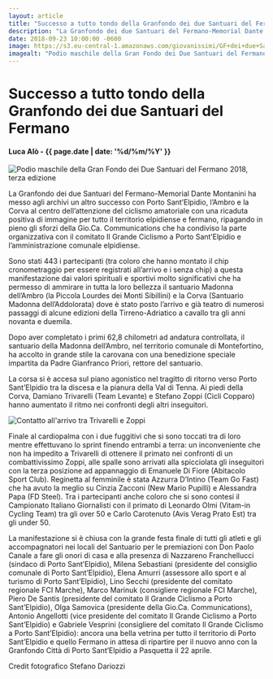 ```yaml
---
layout: article
title: "Successo a tutto tondo della Granfondo dei due Santuari del Fermano"
description: "La Granfondo dei due Santuari del Fermano-Memorial Dante Montanini ha messo agli archivi un altro successo con Porto Sant’Elpidio, l’Ambro e la Corva al centro dell’attenzione del ciclismo amatoriale con una ricaduta positiva di immagine per tutto il territorio elpidiense e fermano, ripagando in pieno gli sforzi della Gio.Ca. Communications che ha condiviso la parte organizzativa con il comitato Il Grande Ciclismo a Porto Sant’Elpidio e l’amministrazione comunale elpidiense."
date: 2018-09-23 10:00:00 -0600
image: https://s3.eu-central-1.amazonaws.com/giovanissimi/GF+dei+due+Santuari+del+Fermano+23092018+podio.jpg
imagealt: "Podio maschile della Gran Fondo dei Due Santuari del Fermano 2018, terza edizione"
---
```


# Successo a tutto tondo della Granfondo dei due Santuari del Fermano

#### Luca Alò - {{ page.date | date: '%d/%m/%Y' }}

![Podio maschile della Gran Fondo dei Due Santuari del Fermano 2018, terza edizione](https://s3.eu-central-1.amazonaws.com/giovanissimi/GF+dei+due+Santuari+del+Fermano+23092018+podio.jpg)

La Granfondo dei due Santuari del Fermano-Memorial Dante Montanini ha messo agli archivi un altro successo con Porto Sant’Elpidio, l’Ambro e la Corva al centro dell’attenzione del ciclismo amatoriale con una ricaduta positiva di immagine per tutto il territorio elpidiense e fermano, ripagando in pieno gli sforzi della Gio.Ca. Communications che ha condiviso la parte organizzativa con il comitato Il Grande Ciclismo a Porto Sant’Elpidio e l’amministrazione comunale elpidiense.

Sono stati 443 i partecipanti (tra coloro che hanno montato il chip cronometraggio per essere registrati all’arrivo e i senza chip) a questa manifestazione dai valori spirituali e sportivi molto significativi che ha permesso di ammirare in tutta la loro bellezza il santuario Madonna dell’Ambro (la Piccola Lourdes dei Monti Sibillini) e la Corva (Santuario Madonna dell’Addolorata) dove è stato posto l’arrivo e già teatro di numerosi passaggi di alcune edizioni della Tirreno-Adriatico a cavallo tra gli anni novanta e duemila.

Dopo aver completato i primi 62,8 chilometri ad andatura controllata, il santuario della Madonna dell’Ambro, nel territorio comunale di Montefortino, ha accolto in grande stile la carovana con una benedizione speciale impartita da Padre Gianfranco Priori, rettore del santuario.

La corsa si è accesa sul piano agonistico nel tragitto di ritorno verso Porto Sant’Elpidio tra la discesa e la pianura della Val di Tenna. Ai piedi della Corva, Damiano Trivarelli (Team Levante) e Stefano Zoppi (Cicli Copparo) hanno aumentato il ritmo nei confronti degli altri inseguitori.

![Contatto all'arrivo tra Trivarelli e Zoppi](https://s3.eu-central-1.amazonaws.com/giovanissimi/GF+dei+due+Santuari+del+Fermano+23092018+contatto+arrivo+Zoppi-Trivarelli.jpg)

Finale al cardiopalma con i due fuggitivi che si sono toccati tra di loro mentre effettuvano lo sprint finendo entrambi a terra: un inconveniente che non ha impedito a Trivarelli di ottenere il primato nei confronti di un combattivissimo Zoppi, alle spalle sono arrivati alla spicciolata gli inseguitori con la terza posizione ad appannaggio di Emanuele Di Fiore (Abitacolo Sport Club). Reginetta al femminile è stata Azzurra D’Intino (Team Go Fast) che ha avuto la meglio su Cinzia Zacconi (New Mario Pupilli) e Alessandra Papa (FD Steel). Tra i partecipanti anche coloro che si sono contesi il Campionato Italiano Giornalisti con il primato di Leonardo Olmi (Vitam-in Cycling Team) tra gli over 50 e Carlo Carotenuto (Avis Verag Prato Est) tra gli under 50.

<!-- ![Podio femminile della Gran Fondo dei Due Santuari del Fermano 2018, terza edizione](https://s3.eu-central-1.amazonaws.com/giovanissimi/GF+dei+due+Santuari+del+Fermao+23092018+podio+femminile.jpg) -->

La manifestazione si è chiusa con la grande festa finale di tutti gli atleti e gli accompagnatori nei locali del Santuario per le premiazioni con Don Paolo Canale a fare gli onori di casa e alla presenza di Nazzareno Franchellucci (sindaco di Porto Sant’Elpidio), Milena Sebastiani (presidente del consiglio comunale di Porto Sant’Elpidio), Elena Amurri (assessore allo sport e al turismo di Porto Sant’Elpidio), Lino Secchi (presidente del comitato regionale FCI Marche), Marco Marinuk (consigliere regionale FCI Marche), Piero De Santis (presidente del comitato Il Grande Ciclismo a Porto Sant’Elpidio), Olga Samovica (presidente della Gio.Ca. Communications), Antonio Angellotti (vice presidente del comitato Il Grande Ciclismo a Porto Sant’Elpidio) e Gabriele Vesprini (consigliere del comitato Il Grande Ciclismo a Porto Sant’Elpidio): ancora una bella vetrina per tutto il territorio di Porto Sant’Elpidio e quello Fermano in attesa di ripartire per il nuovo anno con la Granfondo Città di Porto Sant’Elpidio a Pasquetta il 22 aprile.



Credit fotografico Stefano Dariozzi